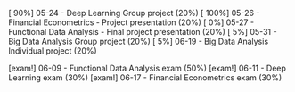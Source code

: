 [  90%] 05-24 - Deep Learning Group project (20%)
[ 100%] 05-26 - Financial Econometrics - Project presentation (20%)
[   0%] 05-27 - Functional Data Analysis - Final project presentation (20%)
[   5%] 05-31 - Big Data Analysis Group project (20%)
[   5%] 06-19 - Big Data Analysis Individual project (20%)

[exam!] 06-09 - Functional Data Analysis exam (50%)
[exam!] 06-11 - Deep Learning exam (30%)
[exam!] 06-17 - Financial Econometrics exam (30%)
